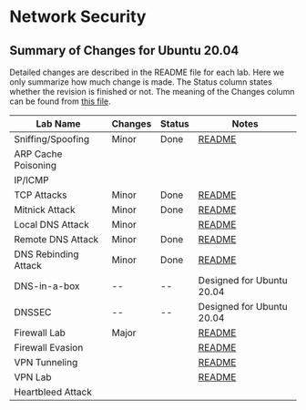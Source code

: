 # Network Security

## Summary of Changes for Ubuntu 20.04

Detailed changes are described in the README file for each lab.
Here we only summarize how much change is made.
The Status column states whether the revision is finished or not.
The meaning of the Changes column can be found from
[this file](../common-files/category_of_revision.md).

| Lab Name | Changes | Status |  Notes |
| ---      | ---     | ---    |  ---   |
| Sniffing/Spoofing   | Minor | Done | [README](Sniffing_Spoofing/README.md)|
| ARP Cache Poisoning | | | |
| IP/ICMP             | | | | 
| TCP Attacks         | Minor | Done | [README](TCP_Attacks/README.md)|
| Mitnick Attack      | Minor | Done | [README](Mitnick_Attack/README.md)| 
| Local DNS Attack    | Minor | | [README](DNS_Local/README.md)|
| Remote DNS Attack   | Minor | Done | [README](DNS_Remote/README.md)|
| DNS Rebinding Attack| Minor | Done | [README](DNS_Rebinding/README.md)|
| DNS-in-a-box        |  --   | -- | Designed for Ubuntu 20.04 |
| DNSSEC              |  --   | -- | Designed for Ubuntu 20.04 |
| Firewall Lab        | Major | |[README](Firewall/README.md)|
| Firewall Evasion    | | |[README](Firewall_VPN/README.md) |
| VPN Tunneling       | | |[README](VPN_Tunnel/README.md) |
| VPN Lab             | | |[README](VPN/README.md)|
| Heartbleed Attack   | | | |
